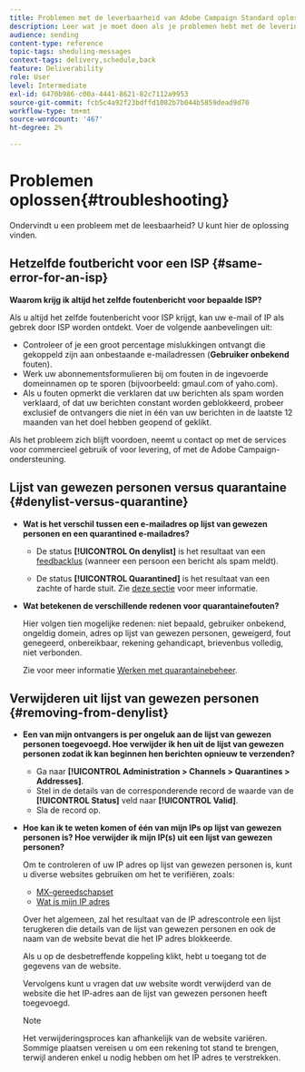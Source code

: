 ```yaml
---
title: Problemen met de leverbaarheid van Adobe Campaign Standard oplossen
description: Leer wat je moet doen als je problemen hebt met de levering van Adobe Campaign Standard.
audience: sending
content-type: reference
topic-tags: sheduling-messages
context-tags: delivery,schedule,back
feature: Deliverability
role: User
level: Intermediate
exl-id: 0470b986-c00a-4441-8621-82c7112a9953
source-git-commit: fcb5c4a92f23bdffd1082b7b044b5859dead9d70
workflow-type: tm+mt
source-wordcount: '467'
ht-degree: 2%

---
```


# Problemen oplossen{#troubleshooting}

Ondervindt u een probleem met de leesbaarheid? U kunt hier de oplossing vinden.

## Hetzelfde foutbericht voor een ISP {#same-error-for-an-isp}

**Waarom krijg ik altijd het zelfde foutenbericht voor bepaalde ISP?**

Als u altijd het zelfde foutenbericht voor ISP krijgt, kan uw e-mail of IP als gebrek door ISP worden ontdekt. Voer de volgende aanbevelingen uit:
* Controleer of je een groot percentage mislukkingen ontvangt die gekoppeld zijn aan onbestaande e-mailadressen (**Gebruiker onbekend** fouten).
* Werk uw abonnementsformulieren bij om fouten in de ingevoerde domeinnamen op te sporen (bijvoorbeeld: gmaul.com of yaho.com).
* Als u fouten opmerkt die verklaren dat uw berichten als spam worden verklaard, of dat uw berichten constant worden geblokkeerd, probeer exclusief de ontvangers die niet in één van uw berichten in de laatste 12 maanden van het doel hebben geopend of geklikt.

Als het probleem zich blijft voordoen, neemt u contact op met de services voor commercieel gebruik of voor levering, of met de Adobe Campaign-ondersteuning.

## Lijst van gewezen personen versus quarantaine {#denylist-versus-quarantine}

* **Wat is het verschil tussen een e-mailadres op lijst van gewezen personen en een quarantined e-mailadres?**

   * De status **[!UICONTROL On denylist]** is het resultaat van een [feedbacklus](https://experienceleague.adobe.com/docs/deliverability-learn/deliverability-best-practice-guide/transition-process/infrastructure.html#feedback-loops) (wanneer een persoon een bericht als spam meldt).

   * De status **[!UICONTROL Quarantined]** is het resultaat van een zachte of harde stuit.
   Zie [deze sectie](../../sending/using/understanding-quarantine-management.md#quarantine-vs-denylist) voor meer informatie.

* **Wat betekenen de verschillende redenen voor quarantainefouten?**

   Hier volgen tien mogelijke redenen: niet bepaald, gebruiker onbekend, ongeldig domein, adres op lijst van gewezen personen, geweigerd, fout genegeerd, onbereikbaar, rekening gehandicapt, brievenbus volledig, niet verbonden.

   Zie voor meer informatie [Werken met quarantainebeheer](../../sending/using/understanding-quarantine-management.md).

## Verwijderen uit lijst van gewezen personen {#removing-from-denylist}

* **Een van mijn ontvangers is per ongeluk aan de lijst van gewezen personen toegevoegd. Hoe verwijder ik hen uit de lijst van gewezen personen zodat ik kan beginnen hen berichten opnieuw te verzenden?**

   * Ga naar **[!UICONTROL Administration > Channels > Quarantines > Addresses]**.
   * Stel in de details van de corresponderende record de waarde van de **[!UICONTROL Status]** veld naar **[!UICONTROL Valid]**.
   * Sla de record op.

* **Hoe kan ik te weten komen of één van mijn IPs op lijst van gewezen personen is? Hoe verwijder ik mijn IP(s) uit een lijst van gewezen personen?**

   Om te controleren of uw IP adres op lijst van gewezen personen is, kunt u diverse websites gebruiken om het te verifiëren, zoals:
   * [MX-gereedschapset](https://mxtoolbox.com/)
   * [Wat is mijn IP adres](https://whatismyipaddress.com)

   Over het algemeen, zal het resultaat van de IP adrescontrole een lijst terugkeren die details van de lijst van gewezen personen en ook de naam van de website bevat die het IP adres blokkeerde.

   Als u op de desbetreffende koppeling klikt, hebt u toegang tot de gegevens van de website.

   Vervolgens kunt u vragen dat uw website wordt verwijderd van de website die het IP-adres aan de lijst van gewezen personen heeft toegevoegd.

   >[!NOTE]
   >
   >Het verwijderingsproces kan afhankelijk van de website variëren. Sommige plaatsen vereisen u om een rekening tot stand te brengen, terwijl anderen enkel u nodig hebben om het IP adres te verstrekken.
